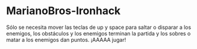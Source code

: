 # MarianoBros-Ironhack
Sólo se necesita mover las teclas de up y space para saltar o disparar a los enemigos, los obstáculos y los enemigos terminan la partida y los sobres o matar a los enemigos dan puntos.
¡AAAAA jugar!
